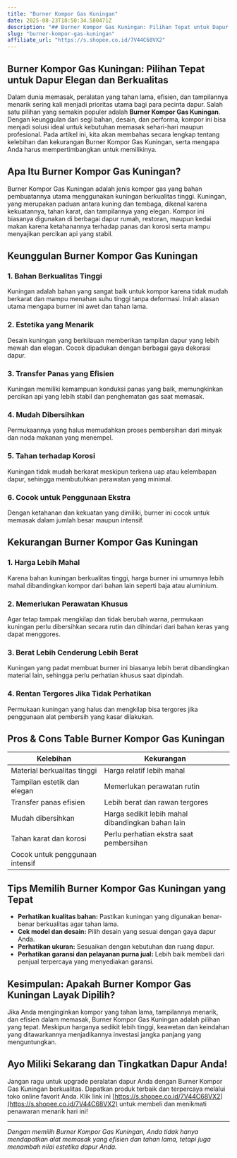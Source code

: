 ```yaml
---
title: "Burner Kompor Gas Kuningan"
date: 2025-08-23T18:50:34.580471Z
description: "## Burner Kompor Gas Kuningan: Pilihan Tepat untuk Dapur Elegan dan Berkualitas..."
slug: "burner-kompor-gas-kuningan"
affiliate_url: "https://s.shopee.co.id/7V44C68VX2"
---
```

## Burner Kompor Gas Kuningan: Pilihan Tepat untuk Dapur Elegan dan Berkualitas

Dalam dunia memasak, peralatan yang tahan lama, efisien, dan tampilannya menarik sering kali menjadi prioritas utama bagi para pecinta dapur. Salah satu pilihan yang semakin populer adalah **Burner Kompor Gas Kuningan**. Dengan keunggulan dari segi bahan, desain, dan performa, kompor ini bisa menjadi solusi ideal untuk kebutuhan memasak sehari-hari maupun profesional. Pada artikel ini, kita akan membahas secara lengkap tentang kelebihan dan kekurangan Burner Kompor Gas Kuningan, serta mengapa Anda harus mempertimbangkan untuk memilikinya.

## Apa Itu Burner Kompor Gas Kuningan?

Burner Kompor Gas Kuningan adalah jenis kompor gas yang bahan pembuatannya utama menggunakan kuningan berkualitas tinggi. Kuningan, yang merupakan paduan antara kuning dan tembaga, dikenal karena kekuatannya, tahan karat, dan tampilannya yang elegan. Kompor ini biasanya digunakan di berbagai dapur rumah, restoran, maupun kedai makan karena ketahanannya terhadap panas dan korosi serta mampu menyajikan percikan api yang stabil.

## Keunggulan Burner Kompor Gas Kuningan

### 1. Bahan Berkualitas Tinggi
Kuningan adalah bahan yang sangat baik untuk kompor karena tidak mudah berkarat dan mampu menahan suhu tinggi tanpa deformasi. Inilah alasan utama mengapa burner ini awet dan tahan lama.

### 2. Estetika yang Menarik
Desain kuningan yang berkilauan memberikan tampilan dapur yang lebih mewah dan elegan. Cocok dipadukan dengan berbagai gaya dekorasi dapur.

### 3. Transfer Panas yang Efisien
Kuningan memiliki kemampuan konduksi panas yang baik, memungkinkan percikan api yang lebih stabil dan penghematan gas saat memasak.

### 4. Mudah Dibersihkan
Permukaannya yang halus memudahkan proses pembersihan dari minyak dan noda makanan yang menempel.

### 5. Tahan terhadap Korosi
Kuningan tidak mudah berkarat meskipun terkena uap atau kelembapan dapur, sehingga membutuhkan perawatan yang minimal.

### 6. Cocok untuk Penggunaan Ekstra
Dengan ketahanan dan kekuatan yang dimiliki, burner ini cocok untuk memasak dalam jumlah besar maupun intensif.

## Kekurangan Burner Kompor Gas Kuningan

### 1. Harga Lebih Mahal
Karena bahan kuningan berkualitas tinggi, harga burner ini umumnya lebih mahal dibandingkan kompor dari bahan lain seperti baja atau aluminium.

### 2. Memerlukan Perawatan Khusus
Agar tetap tampak mengkilap dan tidak berubah warna, permukaan kuningan perlu dibersihkan secara rutin dan dihindari dari bahan keras yang dapat menggores.

### 3. Berat Lebih Cenderung Lebih Berat
Kuningan yang padat membuat burner ini biasanya lebih berat dibandingkan material lain, sehingga perlu perhatian khusus saat dipindah.

### 4. Rentan Tergores Jika Tidak Perhatikan
Permukaan kuningan yang halus dan mengkilap bisa tergores jika penggunaan alat pembersih yang kasar dilakukan.

## Pros & Cons Table Burner Kompor Gas Kuningan

| **Kelebihan**                     | **Kekurangan**                                  |
|-----------------------------------|------------------------------------------------|
| Material berkualitas tinggi       | Harga relatif lebih mahal                     |
| Tampilan estetik dan elegan      | Memerlukan perawatan rutin                   |
| Transfer panas efisien           | Lebih berat dan rawan tergores                |
| Mudah dibersihkan                | Harga sedikit lebih mahal dibandingkan bahan lain |
| Tahan karat dan korosi           | Perlu perhatian ekstra saat pembersihan     |
| Cocok untuk penggunaan intensif |                                                 |

## Tips Memilih Burner Kompor Gas Kuningan yang Tepat

- **Perhatikan kualitas bahan:** Pastikan kuningan yang digunakan benar-benar berkualitas agar tahan lama.
- **Cek model dan desain:** Pilih desain yang sesuai dengan gaya dapur Anda.
- **Perhatikan ukuran:** Sesuaikan dengan kebutuhan dan ruang dapur.
- **Perhatikan garansi dan pelayanan purna jual:** Lebih baik membeli dari penjual terpercaya yang menyediakan garansi.

## Kesimpulan: Apakah Burner Kompor Gas Kuningan Layak Dipilih?

Jika Anda menginginkan kompor yang tahan lama, tampilannya menarik, dan efisien dalam memasak, Burner Kompor Gas Kuningan adalah pilihan yang tepat. Meskipun harganya sedikit lebih tinggi, keawetan dan keindahan yang ditawarkannya menjadikannya investasi jangka panjang yang menguntungkan.

## Ayo Miliki Sekarang dan Tingkatkan Dapur Anda!

Jangan ragu untuk upgrade peralatan dapur Anda dengan Burner Kompor Gas Kuningan berkualitas. Dapatkan produk terbaik dan terpercaya melalui toko online favorit Anda. Klik link ini [https://s.shopee.co.id/7V44C68VX2](https://s.shopee.co.id/7V44C68VX2) untuk membeli dan menikmati penawaran menarik hari ini!

---

*Dengan memilih Burner Kompor Gas Kuningan, Anda tidak hanya mendapatkan alat memasak yang efisien dan tahan lama, tetapi juga menambah nilai estetika dapur Anda.*